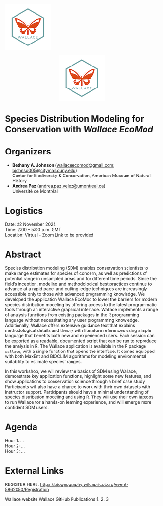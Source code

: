 ![](logo.png)

<div align="center">
	<img src="logo.png">
</div>

# Species Distribution Modeling for Conservation with *Wallace EcoMod*

# Organizers

-   **Bethany A. Johnson** (wallaceecomod@gmail.com; bjohnso005@citymail.cuny.edu)  
    Center for Biodiversity & Conservation, American Museum of Natural History  
-   **Andrea Paz** (andrea.paz.velez@umontreal.ca)  
    Université de Montréal

# Logistics
Date: 22 November 2024  
Time: 2:00 – 5:00 p.m. GMT  
Location: Virtual - Zoom Link to be provided  

# Abstract
Species distribution modeling (SDM) enables conservation scientists to make range
estimates for species of concern, as well as predictions of potential range in unsampled areas
and for different time periods. Since the field’s inception, modeling and methodological best
practices continue to advance at a rapid pace, and cutting-edge techniques are increasingly
accessible only to those with advanced programming knowledge. We developed the application
Wallace EcoMod to lower the barriers for modern species distribution modeling by offering
access to the latest programmatic tools through an interactive graphical interface. Wallace
implements a range of analysis functions from existing packages in the R programming
language without necessitating any user programming knowledge. Additionally, Wallace offers
extensive guidance text that explains methodological details and theory with literature
references using simple language that benefits both new and experienced users. Each session
can be exported as a readable, documented script that can be run to reproduce the analysis in
R. The Wallace application is available in the R package `wallace`, with a single function that
opens the interface. It comes equipped with both MaxEnt and BIOCLIM algorithms for modeling
environmental suitability to estimate species’ ranges.  

In this workshop, we will review the basics of SDM using Wallace, demonstrate key application
functions, highlight some new features, and show applications to conservation science through
a brief case study. Participants will also have a chance to work with their own datasets with
instructor support. Participants should have a minimal understanding of species distribution
modeling and using R. They will use their own laptops to run Wallace for a hands-on learning
experience, and will emerge more confident SDM users.  

# Agenda
Hour 1: ...  
Hour 2: ...  
Hour 3: ...  

# External Links

REGISTER HERE: https://biogeography.wildapricot.org/event-5862050/Registration

Wallace website
Wallace GitHub
Publications
1.
2. 
3.
